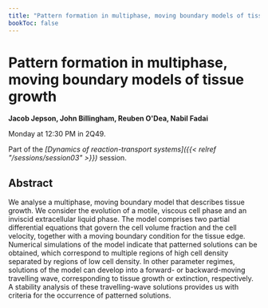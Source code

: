 ```yaml
---
title: "Pattern formation in multiphase, moving boundary models of tissue growth"
bookToc: false
---
```


# Pattern formation in multiphase, moving boundary models of tissue growth

**Jacob Jepson, John Billingham, Reuben O'Dea, Nabil Fadai**

Monday at 12:30 PM in 2Q49.

Part of the *[Dynamics of reaction-transport systems]({{< relref "/sessions/session03" >}})* session.

## Abstract

We analyse a multiphase, moving boundary model that describes tissue growth. We consider
the evolution of a motile, viscous cell phase and an inviscid extracellular liquid phase. The model
comprises two partial differential equations that govern the cell volume fraction and the cell velocity,
together with a moving boundary condition for the tissue edge. Numerical simulations of the model
indicate that patterned solutions can be obtained, which correspond to multiple regions of high cell
density separated by regions of low cell density. In other parameter regimes, solutions of the model
can develop into a forward- or backward-moving travelling wave, corresponding to tissue growth or
extinction, respectively. A stability analysis of these
travelling-wave solutions provides us with criteria for the occurrence of patterned solutions.




